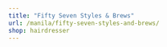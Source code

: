 ```yaml
---
title: "Fifty Seven Styles & Brews"
url: /manila/fifty-seven-styles-and-brews/
shop: hairdresser
---
```

